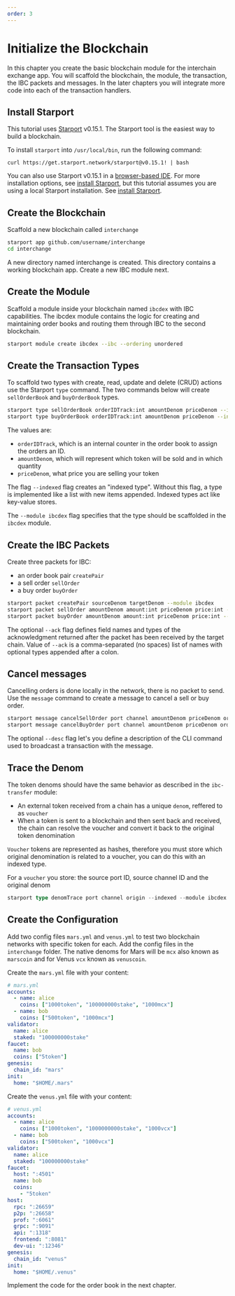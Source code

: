 ```yaml
---
order: 3
---
```


#  Initialize the Blockchain

In this chapter you create the basic blockchain module for the interchain exchange app. You will scaffold the blockchain, the module, the transaction, the IBC packets and messages. In the later chapters you will integrate more code into each of the transaction handlers.

## Install Starport

This tutorial uses [Starport](https://github.com/tendermint/starport) v0.15.1. The Starport tool is the easiest way to build a blockchain. 

To install `starport` into `/usr/local/bin`, run the following command:

```
curl https://get.starport.network/starport@v0.15.1! | bash
```

You can also use Starport v0.15.1 in a [browser-based IDE](http://gitpod.io/#https://github.com/tendermint/starport/tree/v0.15.1). For more installation options, see [install Starport](http://gitpod.io/#https://github.com/tendermint/starport/tree/v0.15.1), but this tutorial assumes you are using a local Starport installation. See [install Starport](https://github.com/tendermint/starport/blob/develop/docs/intro/install.md).

## Create the Blockchain

Scaffold a new blockchain called `interchange`

```bash
starport app github.com/username/interchange
cd interchange
```

A new directory named interchange is created. This directory contains a working blockchain app.
Create a new IBC module next.

## Create the Module

Scaffold a module inside your blockchain named `ibcdex` with IBC capabilities.
The ibcdex module contains the logic for creating and maintaining order books and routing them through IBC to the second blockchain.

```bash
starport module create ibcdex --ibc --ordering unordered
```

## Create the Transaction Types

To scaffold two types with create, read, update and delete (CRUD) actions use the Starport `type` command.
The two commands below will create `sellOrderBook` and `buyOrderBook` types. 

```bash
starport type sellOrderBook orderIDTrack:int amountDenom priceDenom --indexed --module ibcdex
starport type buyOrderBook orderIDTrack:int amountDenom priceDenom --indexed --module ibcdex
```

The values are: 
- `orderIDTrack`, which is an internal counter in the order book to assign the orders an ID.
- `amountDenom`, which will represent which token will be sold and in which quantity
- `priceDenom`, what price you are selling your token 

The flag `--indexed` flag creates an "indexed type". Without this flag, a type is implemented like a list with new items appended. Indexed types act like key-value stores.

The `--module ibcdex` flag specifies that the type should be scaffolded in the `ibcdex` module.

## Create the IBC Packets

Create three packets for IBC:
- an order book pair `createPair` 
- a sell order `sellOrder` 
- a buy order `buyOrder`

```bash
starport packet createPair sourceDenom targetDenom --module ibcdex
starport packet sellOrder amountDenom amount:int priceDenom price:int --ack remainingAmount:int,gain:int --module ibcdex
starport packet buyOrder amountDenom amount:int priceDenom price:int --ack remainingAmount:int,purchase:int --module ibcdex
```

The optional `--ack` flag defines field names and types of the acknowledgment returned after the packet has been received by the target chain. Value of `--ack` is a comma-separated (no spaces) list of names with optional types appended after a colon.

## Cancel messages

Cancelling orders is done locally in the network, there is no packet to send.
Use the `message` command to create a message to cancel a sell or buy order.

```go
starport message cancelSellOrder port channel amountDenom priceDenom orderID:int --desc "Cancel a sell order" --module ibcdex
starport message cancelBuyOrder port channel amountDenom priceDenom orderID:int --desc "Cancel a buy order" --module ibcdex
```

The optional `--desc` flag let's you define a description of the CLI command used to broadcast a transaction with the message.

## Trace the Denom

The token denoms should have the same behavior as described in the `ibc-transfer` module:

- An external token received from a chain has a unique `denom`, reffered to as `voucher`
- When a token is sent to a blockchain and then sent back and received, the chain can resolve the voucher and convert it back to the original token denomination

`Voucher` tokens are represented as hashes, therefore you must store which original denomination is related to a voucher, you can do this with an indexed type.

For a `voucher` you store: the source port ID, source channel ID and the original denom

```go
starport type denomTrace port channel origin --indexed --module ibcdex
```

## Create the Configuration

Add two config files `mars.yml` and `venus.yml` to test two blockchain networks with specific token for each.
Add the config files in the `interchange` folder.
The native denoms for Mars will be `mcx` also known as `marscoin` and for Venus `vcx` known as `venuscoin`.

Create the `mars.yml` file with your content:

```yaml
# mars.yml
accounts:
  - name: alice
    coins: ["1000token", "100000000stake", "1000mcx"]
  - name: bob
    coins: ["500token", "1000mcx"]
validator:
  name: alice
  staked: "100000000stake"
faucet:
  name: bob
  coins: ["5token"]
genesis:
  chain_id: "mars"
init:
  home: "$HOME/.mars"
```

Create the `venus.yml` file with your content:

```yaml
# venus.yml
accounts:
  - name: alice
    coins: ["1000token", "1000000000stake", "1000vcx"]
  - name: bob
    coins: ["500token", "1000vcx"]
validator:
  name: alice
  staked: "100000000stake"
faucet:
  host: ":4501"
  name: bob
  coins:
    - "5token"
host:
  rpc: ":26659"
  p2p: ":26658"
  prof: ":6061"
  grpc: ":9091"
  api: ":1318"
  frontend: ":8081"
  dev-ui: ":12346"
genesis:
  chain_id: "venus"
init:
  home: "$HOME/.venus"
```

Implement the code for the order book in the next chapter.

